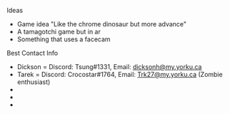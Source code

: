 Ideas
- Game idea "Like the chrome dinosaur but more advance"
- A tamagotchi game but in ar
- Something that uses a facecam

Best Contact Info
- Dickson = Discord: Tsung#1331, Email: dicksonh@my.yorku.ca
- Tarek = Discord: Crocostar#1764, Email: Trk27@my.yorku.ca (Zombie enthusiast)
- 
- 
- 

